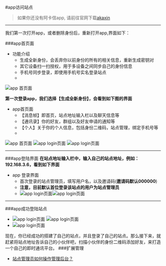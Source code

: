#app访问站点
> 如果你还没有阿卡信app, 请前往官网下载[akaxin](https://www.akaxin.com/)

****
我们第一次打开app，或者删除身份后，重新打开app,界面如下：

###app首页面
* 功能介绍
	* 生成全新身份，会丢弃你以前身份的所有的相关信息，重新生成密钥对
	* 其它设备扫一扫授权，用于多设备之间同步自己的身份信息
	* 手机号同步登录，即使用手机号实名登录站点
	* 
![app 首页面](./app_pic/start.png)

**第一次登录app，我们选择【生成全新身份】，会看到如下图的界面**

* app首页面
	* 【消息帧】即首页，站点地址输入栏以及聊天信息等
	* 【通讯录】你的好友，群组以及好友申请的通知等
	* 【个人】关于你的个人信息，包括身份二维码，站点管理，绑定手机号等
	* 
![app 首页面](./app_pic/first.png)
![app login页面](./app_pic/second.png)
![app login页面](./app_pic/third.png)

****

###app登陆界面
**在站点地址输入栏中，输入自己的站点地址，例如：192.168.3.6，看到如下界面**

* app 登录界面
	* 首次登录的站点管理员，填写用户名，以及邀请码(**邀请码默认000000**)
	* **注意，目前默认首位登录该站点的用户为站点管理员**
	* ![app login页面](./app_pic/login.png)![app login页面](./app_pic/set_login_info.png)

****

###app成功登陆站点
* ![app login页面](./app_pic/login_first.png)
![app login页面](./app_pic/login_second.png)
* ![app login页面](./app_pic/login_third.png)

现在，你已经成功的搭建了自己的站点，并且登录了自己的站点。那么接下来，就赶紧将站点地址告诉自己的小伙伴吧，扫描小伙伴的身份二维码添加好友，来打造一个自己的即时通讯平台。
###扩展管理
* [站点管理员如何操作管理后台？](https://github.com/akaxincom/openzaly-admin/blob/master/README.md)
